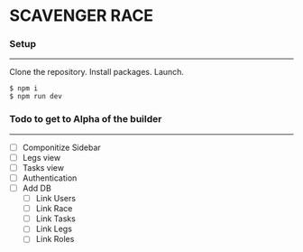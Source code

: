 # SCAVENGER RACE

### Setup

---

Clone the repository. Install packages. Launch.

```
$ npm i
$ npm run dev
```

### Todo to get to Alpha of the builder

---

- [ ] Componitize Sidebar
- [ ] Legs view
- [ ] Tasks view
- [ ] Authentication
- [ ] Add DB
  - [ ] Link Users
  - [ ] Link Race
  - [ ] Link Tasks
  - [ ] Link Legs
  - [ ] Link Roles
